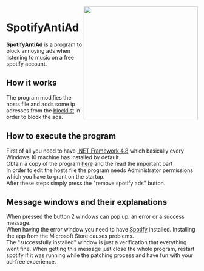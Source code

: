 <img align="right" src="https://i.imgur.com/MZSGq2s.png" height="300" width="300">

# SpotifyAntiAd

**SpotifyAntiAd** is a program to block annoying ads when listening to music on a free spotify account.

## How it works
The program modifies the hosts file and adds some ip adresses from the [blocklist](https://raw.githubusercontent.com/wp23/SpotifyAntiAd/master/blocklist.txt) in order to block the ads.

## How to execute the program
First of all you need to have [.NET Framework 4.8](https://dotnet.microsoft.com/download/dotnet-framework/net48) which basically every Windows 10 machine has installed by default.  
Obtain a copy of the program [here](https://github.com/wp23/SpotifyAntiAd/releases/tag/1.0) and the read the important part  
In order to edit the hosts file the program needs Administrator permissions which you have to grant on the startup.  
After these steps simply press the "remove spotify ads" button.

## Message windows and their explanations
When pressed the button 2 windows can pop up. an error or a success message.  
When having the error window you need to have [Spotify](https://www.spotify.com/ru-en/download/other/) installed. Installing the app from the Microsoft Store causes problems.  
The "successfully installed" window is just a verification that everything went fine. When getting this message just close the whole program, restart spotify if it was running while the patching process and have fun with your ad-free experience.
